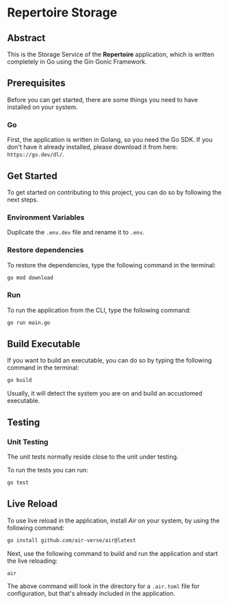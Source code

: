 # Repertoire Storage

## Abstract

This is the Storage Service of the **Repertoire** application, 
which is written completely in Go using the Gin Gonic Framework.

## Prerequisites

Before you can get started, there are some things you need to have installed on your system.

### Go

First, the application is written in Golang, so you need the Go SDK.
If you don't have it already installed, please download it from here: `https://go.dev/dl/`.

## Get Started

To get started on contributing to this project, you can do so by following the next steps.

### Environment Variables

Duplicate the `.env.dev` file and rename it to `.env`.

### Restore dependencies

To restore the dependencies, type the following command in the terminal:

```sh
go mod download
```

### Run

To run the application from the CLI, type the following command:

```sh
go run main.go
```


## Build Executable

If you want to build an executable, you can do so by typing the following command in the terminal:

```sh
go build
```

Usually, it will detect the system you are on and build an accustomed executable.

## Testing

### Unit Testing

The unit tests normally reside close to the unit under testing.

To run the tests you can run:

```sh
go test
```

## Live Reload

To use live reload in the application, install *Air* on your system, by using the following command:

```sh
go install github.com/air-verse/air@latest
```

Next, use the following command to build and run the application and start the live reloading:

```sh
air
```

The above command will look in the directory for a `.air.toml` file for configuration, 
but that's already included in the application.